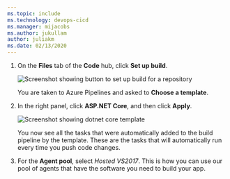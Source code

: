 ```yaml
---
ms.topic: include
ms.technology: devops-cicd
ms.manager: mijacobs
ms.author: jukullam
author: juliakm
ms.date: 02/13/2020
---
```


1.  On the **Files** tab of the **Code** hub, click **Set up build**.

    ![Screenshot showing button to set up build for a repository](../../media/set-up-first-build-from-code-hub.png)

    You are taken to Azure Pipelines and asked to **Choose a template**.

2.  In the right panel, click **ASP.NET Core**, and then click **Apply**.

    ![Screenshot showing dotnet core template](../media/apply-aspnet-core-build-template.png)

    You now see all the tasks that were automatically added to the build pipeline by the template. These are the tasks that will automatically run every time you push code changes.

3.  For the **Agent pool**, select _Hosted VS2017_. This is how you can use our pool of agents that have the software you need to build your app.
